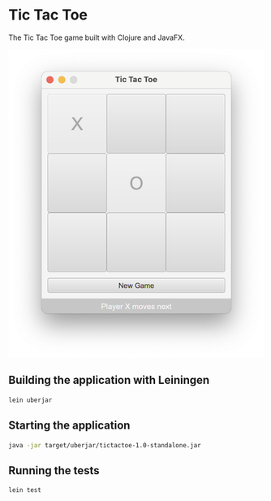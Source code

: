 # Tic Tac Toe

The Tic Tac Toe game built with Clojure and JavaFX.

![Image of the app](tictactoe.png "Image of the app")

## Building the application with Leiningen
```bash
lein uberjar
```

## Starting the application
```bash
java -jar target/uberjar/tictactoe-1.0-standalone.jar
```

## Running the tests
```bash
lein test
```
